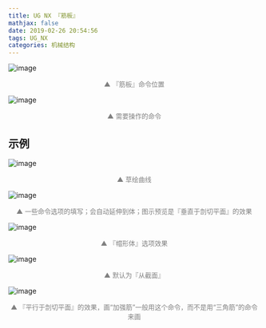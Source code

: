```yaml
---
title: UG NX 『筋板』
mathjax: false
date: 2019-02-26 20:54:56
tags: UG_NX
categories: 机械结构
---
```

![image](https://wx3.sinaimg.cn/large/006mcMYXgy1g0k4est33aj30c209b3zi.jpg)
<div style="font-size:13px;color:gray;text-align:center">▲ 『筋板』命令位置</div>

<!--more-->

![image](https://wx3.sinaimg.cn/large/006mcMYXgy1g0k4kepo5sj30940dngmm.jpg)

<div style="font-size:13px;color:gray;text-align:center">▲ 需要操作的命令</div>

## 示例

![image](https://ws4.sinaimg.cn/large/006mcMYXgy1g0k4ro3fy9j30j00eb757.jpg)
<div style="font-size:13px;color:gray;text-align:center">▲ 草绘曲线</div>

![image](https://ws4.sinaimg.cn/large/006mcMYXgy1g0k4tc16m3j30o20dugo4.jpg)
<div style="font-size:13px;color:gray;text-align:center">▲ 一些命令选项的填写；会自动延伸到体；图示预览是『垂直于剖切平面』的效果</div>

![image](https://ws3.sinaimg.cn/large/006mcMYXgy1g0k56wjrfgj30p20glad4.jpg)
<div style="font-size:13px;color:gray;text-align:center">▲ 『帽形体』选项效果</div>

![image](https://ws2.sinaimg.cn/large/006mcMYXgy1g0k59e329rj30fp054weq.jpg)
<div style="font-size:13px;color:gray;text-align:center">▲ 默认为『从截面』</div>

![image](https://ws2.sinaimg.cn/large/006mcMYXgy1g0k5c65rkcj30p60dpdi9.jpg)
<div style="font-size:13px;color:gray;text-align:center">▲ 『平行于剖切平面』的效果，画“加强筋”一般用这个命令，而不是用“三角筋”的命令来画</div>